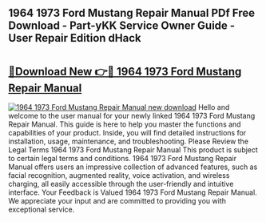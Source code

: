## 1964 1973 Ford Mustang Repair Manual PDf Free Download - Part-yKK Service Owner Guide - User Repair Edition dHack

# <h2><a href="http://bc62743.oget.top/?id=1964+1973+Ford+Mustang+Repair+Manual">🔗Download New 👉🔴 1964 1973 Ford Mustang Repair Manual</a></h2>

[![1964 1973 Ford Mustang Repair Manual new download](https://i.imgur.com/5g1atiW.png)](http://bc62743.oget.top/?id=1964+1973+Ford+Mustang+Repair+Manual)
Hello and welcome to the user manual for your newly linked 1964 1973 Ford Mustang Repair Manual. This guide is here to help you master the functions and capabilities of your product. Inside, you will find detailed instructions for installation, usage, maintenance, and troubleshooting. Please Review the Legal Terms 1964 1973 Ford Mustang Repair Manual This product is subject to certain legal terms and conditions. 1964 1973 Ford Mustang Repair Manual offers users an impressive collection of advanced features, such as facial recognition, augmented reality, voice activation, and wireless charging, all easily accessible through the user-friendly and intuitive interface. Your Feedback is Valued 1964 1973 Ford Mustang Repair Manual. We appreciate your input and are committed to providing you with exceptional service.
